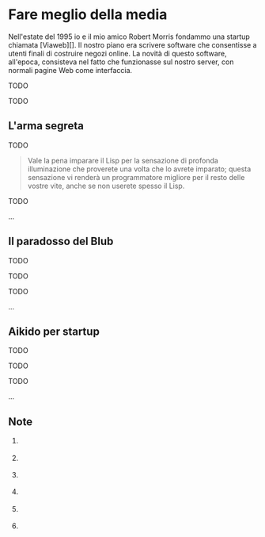 # Fare meglio della media #

Nell'estate del 1995 io e il mio amico Robert Morris fondammo una startup
chiamata [Viaweb][]. Il nostro piano era scrivere software che consentisse a
utenti finali di costruire negozi online. La novità di questo software,
all'epoca, consisteva nel fatto che funzionasse sul nostro server, con normali
pagine Web come interfaccia.

TODO

TODO

## L'arma segreta ##

TODO

> Vale la pena imparare il Lisp per la sensazione di profonda illuminazione
> che proverete una volta che lo avrete imparato; questa sensazione vi
> renderà un programmatore migliore per il resto delle vostre vite, anche se
> non userete spesso il Lisp.

TODO

...

## Il paradosso del Blub ##

TODO

TODO

TODO

...

## Aikido per startup ##

TODO

TODO

TODO

...

## Note ##

<ol>
  <li><p></p></li>
  <li><p></p></li>
  <li><p></p></li>
  <li><p></p></li>
  <li><p></p></li>
  <li><p></p></li>
</ol>
